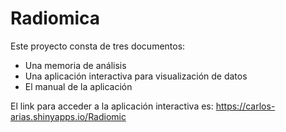 # Radiomica
Este proyecto consta de tres documentos:
  - Una memoria de análisis
  - Una aplicación interactiva para visualización de datos
  - El manual de la aplicación
  
El link para acceder a la aplicación interactiva es:
  https://carlos-arias.shinyapps.io/Radiomic
